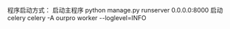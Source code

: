 程序启动方式：
启动主程序
python manage.py runserver 0.0.0.0:8000
启动celery
celery -A ourpro worker --loglevel=INFO

